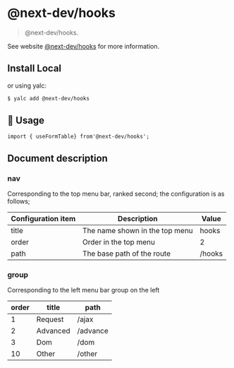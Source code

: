 # @next-dev/hooks

> @next-dev/hooks.

See website [@next-dev/hooks](https://github.com/rimsila/hooks) for more information.

## Install Local

or using yalc:

```bash
$ yalc add @next-dev/hooks
```

## 🔨 Usage

```
import { useFormTable} from'@next-dev/hooks';
```

## Document description

### nav

Corresponding to the top menu bar, ranked second; the configuration is as follows;

| Configuration item | Description                    | Value  |
| ------------------ | ------------------------------ | ------ |
| title              | The name shown in the top menu | hooks  |
| order              | Order in the top menu          | 2      |
| path               | The base path of the route     | /hooks |

### group

Corresponding to the left menu bar group on the left

| order | title    | path     |
| ----- | -------- | -------- |
| 1     | Request  | /ajax    |
| 2     | Advanced | /advance |
| 3     | Dom      | /dom     |
| 10    | Other    | /other   |
